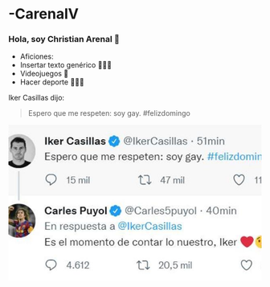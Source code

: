 # -CarenalV
### Hola, soy Christian Arenal 🤙
* Aficiones:
 * Insertar texto genérico 👨🏼‍💻
 * Videojuegos 👾
 * Hacer deporte  🚴🏻‍♂️
 
Iker Casillas dijo:
> Espero que me respeten: soy gay. #felizdomingo

![casillas](/casillas.jpg)

